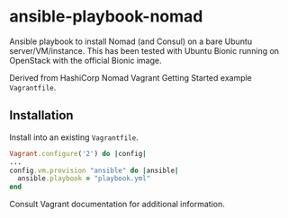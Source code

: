 # ansible-playbook-nomad

Ansible playbook to install Nomad (and Consul) on a bare Ubuntu server/VM/instance. This has been tested with Ubuntu Bionic running on OpenStack with the official Bionic image.

Derived from HashiCorp Nomad Vagrant Getting Started example `Vagrantfile`.

## Installation

Install into an existing `Vagrantfile`.

```ruby
Vagrant.configure('2') do |config|
...
config.vm.provision "ansible" do |ansible|
  ansible.playbook = "playbook.yml"
end
```

Consult Vagrant documentation for additional information.
